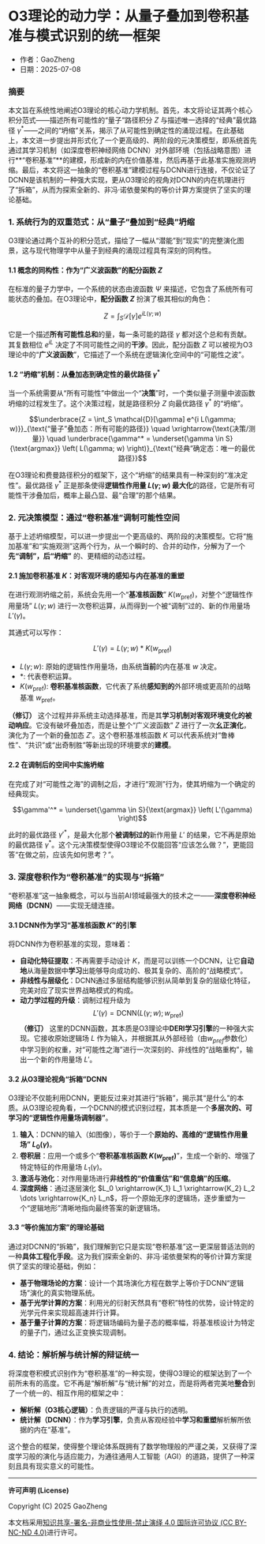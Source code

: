 # **O3理论的动力学：从量子叠加到卷积基准与模式识别的统一框架**

- 作者：GaoZheng
- 日期：2025-07-08

### 摘要

本文旨在系统性地阐述O3理论的核心动力学机制。首先，本文将论证其两个核心积分范式——描述所有可能性的“量子”路径积分 $Z$ 与描述唯一选择的“经典”最优路径 $\gamma^*$——之间的“坍缩”关系，揭示了从可能性到确定性的涌现过程。在此基础上，本文进一步提出并形式化了一个更高级的、两阶段的元决策模型，即系统首先通过其学习机制（如深度卷积神经网络 DCNN）对外部环境（包括战略意图）进行**“卷积基准”**的建模，形成新的内在价值基准，然后再基于此基准实施观测坍缩。最后，本文将这一抽象的“卷积基准”建模过程与DCNN进行连接，不仅论证了DCNN是该机制的一种强大实现，更从O3理论的视角对DCNN的内在机理进行了“拆箱”，从而为探索全新的、非冯·诺依曼架构的等价计算方案提供了坚实的理论基础。

### 1. 系统行为的双重范式：从“量子”叠加到“经典”坍缩

O3理论通过两个互补的积分范式，描绘了一幅从“潜能”到“现实”的完整演化图景，这与现代物理学中从量子到经典的涌现过程具有深刻的同构性。

#### 1.1 概念的同构性：作为“广义波函数”的配分函数 $Z$

在标准的量子力学中，一个系统的状态由波函数 $\Psi$ 来描述，它包含了系统所有可能状态的叠加。在O3理论中，**配分函数 $Z$** 扮演了极其相似的角色：

$$Z = \int_S \mathcal{D}[\gamma] e^{i L(\gamma; w)}$$

它是一个描述**所有可能性总和**的量，每一条可能的路径 $\gamma$ 都对这个总和有贡献。其复数相位 $e^{iL}$ 决定了不同可能性之间的**干涉**。因此，配分函数 $Z$ 可以被视为O3理论中的“**广义波函数**”，它描述了一个系统在逻辑演化空间中的“可能性之波”。

#### 1.2 “坍缩”机制：从叠加态到确定性的最优路径 $\gamma^*$

当一个系统需要从“所有可能性”中做出一个“**决策**”时，一个类似量子测量中波函数坍缩的过程发生了。这个决策过程，就是路径积分 $Z$ 向最优路径 $\gamma^*$ 的“坍缩”。

$$\underbrace{Z = \int_S \mathcal{D}[\gamma] e^{i L(\gamma; w)}}_{\text{“量子”叠加态：所有可能的路径}} \quad \xrightarrow{\text{决策/测量}} \quad \underbrace{\gamma^* = \underset{\gamma \in S}{\text{argmax}} \left( L(\gamma; w) \right)}_{\text{“经典”确定态：唯一的最优路径}}$$

在O3理论和费曼路径积分的框架下，这个“坍缩”的结果具有一种深刻的“准决定性”。最优路径 $\gamma^*$ 正是那条使得**逻辑性作用量 $L(\gamma;w)$ 最大化**的路径，它是所有可能性干涉叠加后，概率上最凸显、最“合理”的那个结果。

### 2. 元决策模型：通过“卷积基准”调制可能性空间

基于上述坍缩模型，可以进一步提出一个更高级的、两阶段的决策模型。它将“施加基准”和“实施观测”这两个行为，从一个瞬时的、合并的动作，分解为了一个 **先“调制”，后“坍缩”** 的、更精细的动态过程。

#### 2.1 施加卷积基准 $K$：**对客观环境的感知与内在基准的重塑**

在进行观测坍缩之前，系统会先用一个“**基准核函数**” $K(w_{\text{pref}})$，对整个“逻辑性作用量场” $L(\gamma; w)$ 进行一次卷积运算，从而得到一个被“调制”过的、新的作用量场 $L'(\gamma)$。

其通式可以写作：

$$L'(\gamma) = L(\gamma; w) * K(w_{\text{pref}})$$

*   $L(\gamma;w)$: 原始的逻辑性作用量场，由系统**当前**的内在基准 $w$ 决定。
*   $*$: 代表卷积运算。
*   $K(w_{\text{pref}})$: **卷积基准核函数**，它代表了系统**感知到的**外部环境或更高阶的战略基准 $w_{\text{pref}}$。

**（修订）** 这个过程并非系统主动选择基准，而是其**学习机制对客观环境变化的被动响应**。它没有破坏叠加态，而是让整个“广义波函数” $Z$ 进行了一次**幺正演化**，演化为了一个新的叠加态 $Z'$。这个卷积基准核函数 $K$ 可以代表系统对“鲁棒性”、“共识”或“出奇制胜”等新出现的环境要求的**建模**。

#### 2.2 在调制后的空间中实施坍缩

在完成了对“可能性之海”的调制之后，才进行“观测”行为，使其坍缩为一个确定的经典现实。

$$\gamma'^* = \underset{\gamma \in S}{\text{argmax}} \left( L'(\gamma) \right)$$

此时的最优路径 $\gamma'^*$，是最大化那个**被调制过的**新作用量 $L'$ 的结果，它不再是原始的最优路径 $\gamma^*$。这个元决策模型使得O3理论不仅能回答“应该怎么做？”，更能回答“在做之前，应该先如何思考？”。

### 3. 深度卷积作为“卷积基准”的实现与“拆箱”

“卷积基准”这一抽象概念，可以与当前AI领域最强大的技术之一——**深度卷积神经网络（DCNN）**——实现无缝连接。

#### 3.1 DCNN作为**学习“基准核函数 $K$”的引擎**

将DCNN作为卷积基准的实现，意味着：

*   **自动化特征提取**：不再需要手动设计 $K$，而是可以训练一个DCNN，让它**自动地**从海量数据中**学习**出能够导向成功的、极其复杂的、高阶的“战略模式”。
*   **非线性与层级化**：DCNN通过多层结构能够识别从简单到复杂的层级化特征，完美对应了现实世界战略模式的构成。
*   **动力学过程的升级**：调制过程升级为 $$L'(\gamma) = \text{DCNN}(L(\gamma; w); w_{\text{pref}})$$ **（修订）** 这里的DCNN函数，其本质是O3理论中**DERI学习引擎**的一种强大实现。它接收原始逻辑场 $L$ 作为输入，并根据其从外部经验（由$w_{pref}$参数化）中学习到的权重，对“可能性之海”进行一次深刻的、非线性的“战略重构”，输出一个新的作用量场 $L'$。

#### 3.2 从O3理论视角“拆箱”DCNN

O3理论不仅能利用DCNN，更能反过来对其进行“拆箱”，揭示其“是什么”的本质。从O3理论视角看，一个DCNN的模式识别过程，其本质是一个**多层次的、可学习的“逻辑性作用量场调制器”**。

1.  **输入**：DCNN的输入（如图像），等价于一个**原始的、高维的“逻辑性作用量场” $L_0(\gamma)$**。
2.  **卷积层**：应用一个或多个“**卷积基准核函数 $K(w_{\text{pref}})$**”，生成一个新的、增强了特定特征的作用量场 $L_1(\gamma)$。
3.  **激活与池化**：对作用量场进行**非线性的“价值重估”**和**“信息熵”的压缩**。
4.  **深度网络**：通过逐层演化 $L_0 \xrightarrow{K_1} L_1 \xrightarrow{K_2} L_2 \dots \xrightarrow{K_n} L_n$，将一个原始无序的逻辑场，逐步重塑为一个“逻辑地形”清晰地指向最终答案的新逻辑场。

#### 3.3 “等价施加方案”的理论基础

通过对DCNN的“拆箱”，我们理解到它只是实现“卷积基准”这一更深层普适法则的一种**具体工程化手段**。这为我们探索全新的、非冯·诺依曼架构的等价计算方案提供了坚实的理论基础，例如：

*   **基于物理场论的方案**：设计一个其场演化方程在数学上等价于DCNN“逻辑场”演化的真实物理系统。
*   **基于光学计算的方案**：利用光的衍射天然具有“卷积”特性的优势，设计特定的光学元件来实现超高速并行计算。
*   **基于量子计算的方案**：将逻辑场编码为量子态的概率幅，将基准核设计为特定的量子门，通过幺正变换实现调制。

### 4. 结论：解析解与统计解的辩证统一

将深度卷积模式识别作为“卷积基准”的一种实现，使得O3理论的框架达到了一个前所未有的高度。它不再是“解析解”与“统计解”的对立，而是将两者完美地**整合**到了一个统一的、相互作用的框架之中：

*   **解析解（O3核心逻辑）**：负责逻辑的严谨与执行的透明。
*   **统计解（DCNN）**：作为**学习引擎**，负责从客观经验中**学习和重塑**解析解所依据的内在“基准”。

这个整合的框架，使得整个理论体系既拥有了数学物理般的严谨之美，又获得了深度学习般的演化与适应能力，为通往通用人工智能（AGI）的道路，提供了一种深刻且具有现实意义的可能性。

---

**许可声明 (License)**

Copyright (C) 2025 GaoZheng 

本文档采用[知识共享-署名-非商业性使用-禁止演绎 4.0 国际许可协议 (CC BY-NC-ND 4.0)](https://creativecommons.org/licenses/by-nc-nd/4.0/deed.zh-Hans)进行许可。
